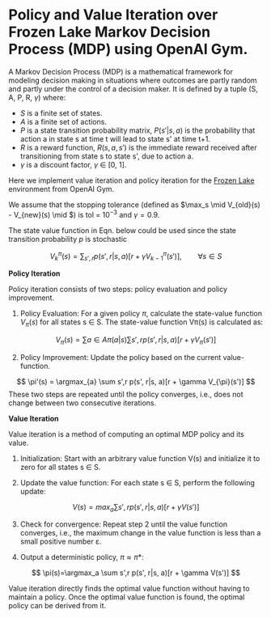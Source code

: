 # Policy and Value Iteration over Frozen Lake Markov Decision Process (MDP) using OpenAI Gym.

A Markov Decision Process (MDP) is a mathematical framework for modeling decision making in situations where outcomes are partly random and partly under the control of a decision maker. It is defined by a tuple (S, A, P, R, $\gamma$) where:

- $S$ is a finite set of states.
- $A$ is a finite set of actions.
- $P$ is a state transition probability matrix, $P(s'|s, a)$ is the probability that action a in state s at time t will lead to state s' at time t+1.
- $R$ is a reward function, $R(s, a, s')$ is the immediate reward received after transitioning from state s to state s', due to action a.
- $\gamma$ is a discount factor, $\gamma$ ∈ [0, 1].

Here we implement value iteration and policy iteration for the [Frozen Lake](https://www.gymlibrary.dev/environments/toy_text/frozen_lake/) environment from OpenAI Gym. 

We assume that the stopping tolerance (defined as $\max_s \mid V_{old}(s) - V_{new}(s) \mid $) is tol = $10^{-3}$ and $\gamma = 0.9$.

The state value function in Eqn. below could be used since the state transition probability $p$ is stochastic

$$
V_{k}^{\pi}(s) = \sum_{s',r} p(s',r|s,a)[r + \gamma V_{k-1}^{\pi}(s')], \qquad \forall s \in S
$$

**Policy Iteration**

Policy iteration consists of two steps: policy evaluation and policy improvement. 

1. Policy Evaluation: For a given policy $\pi$, calculate the state-value function $V_{\pi}(s)$ for all states s ∈ S. The state-value function Vπ(s) is calculated as:

$$
V_π(s) = \sum a∈A \pi(a|s) \sum s', r p(s', r|s, a)[r + \gamma V_{\pi}(s')]
$$

2. Policy Improvement: Update the policy based on the current value-function.

$$
\pi'(s) = \argmax_{a} \sum s',r p(s', r|s, a)[r + \gamma V_{\pi}(s')]
$$
These two steps are repeated until the policy converges, i.e., does not change between two consecutive iterations.

**Value Iteration**

Value iteration is a method of computing an optimal MDP policy and its value. 

1. Initialization: Start with an arbitrary value function V(s) and initialize it to zero for all states s ∈ S.

2. Update the value function: For each state s ∈ S, perform the following update:

$$
V(s) = max_a ∑s',r p(s', r|s, a)[r + \gamma V(s')]
$$

3. Check for convergence: Repeat step 2 until the value function converges, i.e., the maximum change in the value function is less than a small positive number ε.

4. Output a deterministic policy, $\pi ≈ \pi*$: 

$$
\pi(s)=\argmax_a \sum s',r p(s', r|s, a)[r + \gamma V(s')]
$$

Value iteration directly finds the optimal value function without having to maintain a policy. Once the optimal value function is found, the optimal policy can be derived from it.